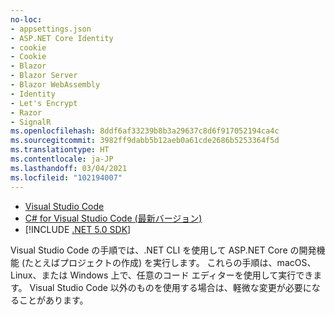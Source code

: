 ```yaml
---
no-loc:
- appsettings.json
- ASP.NET Core Identity
- cookie
- Cookie
- Blazor
- Blazor Server
- Blazor WebAssembly
- Identity
- Let's Encrypt
- Razor
- SignalR
ms.openlocfilehash: 8ddf6af33239b8b3a29637c8d6f917052194ca4c
ms.sourcegitcommit: 3982ff9dabb5b12aeb0a61cde2686b5253364f5d
ms.translationtype: HT
ms.contentlocale: ja-JP
ms.lasthandoff: 03/04/2021
ms.locfileid: "102194007"
---
```

* [Visual Studio Code](https://code.visualstudio.com/download)
* [C# for Visual Studio Code (最新バージョン)](https://marketplace.visualstudio.com/items?itemName=ms-dotnettools.csharp)
* [!INCLUDE [.NET 5.0 SDK](~/includes/5.0-SDK.md)]

Visual Studio Code の手順では、.NET CLI を使用して ASP.NET Core の開発機能 (たとえばプロジェクトの作成) を実行します。 これらの手順は、macOS、Linux、または Windows 上で、任意のコード エディターを使用して実行できます。 Visual Studio Code 以外のものを使用する場合は、軽微な変更が必要になることがあります。

